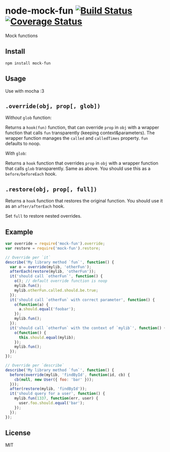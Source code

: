 node-mock-fun [![Build Status](https://travis-ci.org/madbence/node-mock-fun.png?branch=master)](https://travis-ci.org/madbence/node-mock-fun) [![Coverage Status](https://coveralls.io/repos/madbence/node-mock-fun/badge.png)](https://coveralls.io/r/madbence/node-mock-fun)
=============

Mock functions

## Install

```
npm install mock-fun
```

## Usage

Use with mocha :3

## `.override(obj, prop[, glob])`

*Without* `glob` function:

Returns a `hook(fun)` function, that can override `prop` in `obj`
with a wrapper function that calls `fun` transparently
(keeping context&parameters). The wrapper function manages the
`called` and `calledTimes` property.
`fun` defaults to noop.

*With* `glob`:

Returns a `hook` function that overrides `prop` in `obj`
with a wrapper function that calls `glob` transparently. Same as above.
You should use this as a `before/beforeEach` hook.

## `.restore(obj, prop[, full])`

Returns a `hook` function that restores the original function.
You should use it as an `after/afterEach` hook.

Set `full` to restore nested overrides.

## Example

```js
var override = require('mock-fun').override;
var restore = require('mock-fun').restore;

// Override per `it`
describe('My library method `fun`', function() {
  var o = override(mylib, 'otherFun');
  afterEach(restore(mylib, 'otherFun'));
  it('should call `otherFun`', function() {
    o(); // default override function is noop
    mylib.fun();
    mylib.otherFun.called.should.be.true;
  });
  it('should call `otherFun` with correct parameter', function() {
    o(function(a) {
      a.should.equal('foobar');
    });
    mylib.fun();
  });
  it('should call `otherFun` with the context of `mylib`', function() {
    o(function() {
      this.should.equal(mylib);
    });
    mylib.fun();
  });
});

// Override per `describe`
describe('My library method `fun`', function() {
  before(override(mylib, 'findById', function(id, cb) {
    cb(null, new User({ foo: 'bar' }));
  }));
  after(restore(mylib, 'findById'));
  it('should query for a user', function() {
    mylib.fun(1337, function(err, user) {
      user.foo.should.equal('bar');
    });
  });
});
```

## License

MIT
